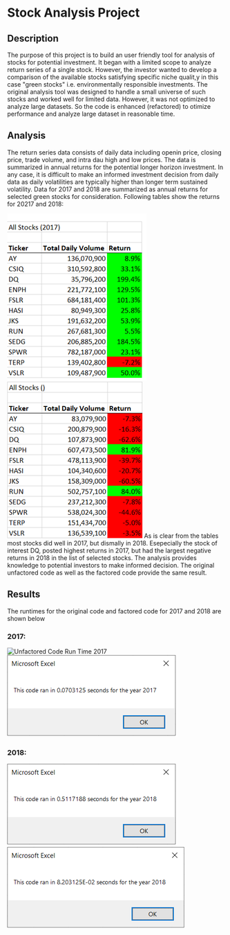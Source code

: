 # Stock Analysis Project
## Description
The purpose of this project is to build an user friendly tool for analysis of stocks for potential investment. It began with a limited scope to analyze return series of a single stock. However, the investor wanted to develop a comparison of the available stocks satisfying specific niche qualit,y in this case "green stocks" i.e. environmentally responsible investments. The original analysis tool was designed to handle a small universe of such stocks and worked well for limited data. However, it was not optimized to analyze large datasets. So the code is enhanced (refactored) to otimize performance and analyze large dataset in reasonable time.
## Analysis
The return series data consists of daily data including openin price, closing price, trade volume, and intra dau high and low prices. The data is summarized in annual returns for the potential longer horizon investment. In any case, it is difficult to make an informed investment decision from daily data as daily volatilities are typically higher than longer term sustained volatility. Data for 2017 and 2018 are summarized as annual returns for selected green stocks for consideration. Following tables show the returns for 20217 and 2018:

![Stock Returns 2017](https://github.com/mbandyo/stock-analysis/blob/main/Resources/Stock%20Returns%202017.png)    ![Stock Returns 2018](https://github.com/mbandyo/stock-analysis/blob/main/Resources/Stock%20Returns%202018.png)
As is clear from the tables most stocks did well in 2017, but dismally in 2018. Esepecially the stock of interest DQ, posted highest returns in 2017, but had the largest negative returns in 2018 in the list of selected stocks. The analysis provides knowledge to potential investors to make informed decision.
The original unfactored code as well as the factored code provide the same result. 
## Results
The runtimes for the original code and factored code for 2017 and 2018 are shown below
### 2017:
![Unfactored Code Run Time 2017]()![Factored Code Run Time 2018](https://github.com/mbandyo/stock-analysis/blob/main/Resources/VBA_Challenge_2017.png)
### 2018:
![Unfactored Code Run Time 2018](https://github.com/mbandyo/stock-analysis/blob/main/Resources/Original%20Run%20Time%202018.png)![Factored Code Run Time 2018](https://github.com/mbandyo/stock-analysis/blob/main/Resources/VBA_Challenge_2018.png)

